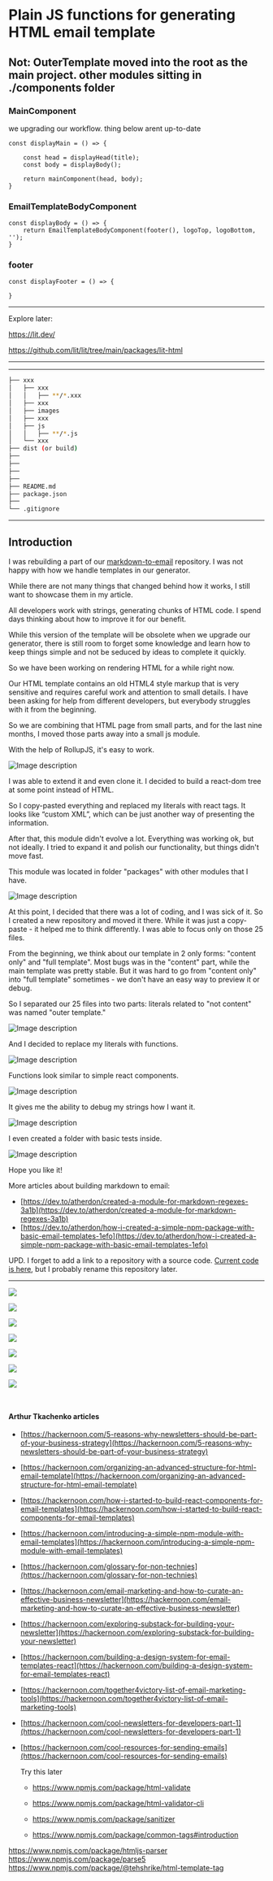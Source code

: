 # Plain JS functions for generating HTML email template

## Not: OuterTemplate moved into the root as the main project. other modules sitting in ./components folder



### MainComponent

we upgrading our workflow. thing below arent up-to-date
```
const displayMain = () => {
  
    const head = displayHead(title);
    const body = displayBody();
    
    return mainComponent(head, body);
}
```

### EmailTemplateBodyComponent 

```
const displayBody = () => {
    return EmailTemplateBodyComponent(footer(), logoTop, logoBottom, '');
}
```

### footer

```
const displayFooter = () => {

}
```



---

Explore later:

https://lit.dev/


https://github.com/lit/lit/tree/main/packages/lit-html

---


---

```bash
├── xxx
│   ├── xxx
│   │   ├── **/*.xxx
│   ├── xxx
│   ├── images
│   ├── xxx
│   ├── js
│   │   ├── **/*.js
│   └── xxx
├── dist (or build)
├── 
├── 
├── 
├── 
├── README.md
├── package.json
├── 
└── .gitignore
```

---

## Introduction

I was rebuilding a part of our [markdown-to-email](https://github.com/atherdon/markdown-to-email) repository. I was not happy with how we handle templates in our generator.

While there are not many things that changed behind how it works, I still want to showcase them in my article.

All developers work with strings, generating chunks of HTML code. I spend days thinking about how to improve it for our benefit.

While this version of the template will be obsolete when we upgrade our generator, there is still room to forget some knowledge and learn how to keep things simple and not be seduced by ideas to complete it quickly.


So we have been working on rendering HTML for a while right now. 

Our HTML template contains an old HTML4 style markup that is very sensitive and requires careful work and attention to small details. I have been asking for help from different developers, but everybody struggles with it from the beginning. 

So we are combining that HTML page from small parts, and for the last nine months, I moved those parts away into a small js module. 

With the help of RollupJS, it's easy to work.

 ![Image description](https://dev-to-uploads.s3.amazonaws.com/uploads/articles/62g0ie0unri1ad1aoy8k.png)

I was able to extend it and even clone it. I decided to build a react-dom tree at some point instead of HTML. 

So I copy-pasted everything and replaced my literals with react tags. It looks like “custom XML”, which can be just another way of presenting the information.

After that, this module didn't evolve a lot. Everything was working ok, but not ideally. I tried to expand it and polish our functionality, but things didn't move fast. 
 
This module was located in folder "packages" with other modules that I have.

![Image description](https://dev-to-uploads.s3.amazonaws.com/uploads/articles/xqep0y6lxflgsireezp3.png)

At this point, I decided that there was a lot of coding, and I was sick of it. So I created a new repository and moved it there. While it was just a copy-paste - it helped me to think differently. I was able to focus only on those 25 files.
 

From the beginning, we think about our template in 2 only forms: "content only" and "full template". Most bugs was in the "content" part, while the main template was pretty stable. But it was hard to go from "content only" into "full template" sometimes - we don't have an easy way to preview it or debug.

So I separated our 25 files into two parts: literals related to "not content" was named "outer template."

![Image description](https://dev-to-uploads.s3.amazonaws.com/uploads/articles/5ypf0uon3b80zl2230ff.png)

And I decided to replace my literals with functions.

![Image description](https://dev-to-uploads.s3.amazonaws.com/uploads/articles/ajg3lzb6mvl0uox2we0p.png)

Functions look similar to simple react components.



![Image description](https://dev-to-uploads.s3.amazonaws.com/uploads/articles/bt3qijnk6yyinrc3dww8.png)

It gives me the ability to debug my strings how I want it.

![Image description](https://dev-to-uploads.s3.amazonaws.com/uploads/articles/wnfogb6bsqqrvbslrqt0.png)

I even created a folder with basic tests inside.

 ![Image description](https://dev-to-uploads.s3.amazonaws.com/uploads/articles/jjpou6ut89kdvrc3ysnp.png)

Hope you like it!


More articles about building markdown to email:
- [https://dev.to/atherdon/created-a-module-for-markdown-regexes-3a1b](https://dev.to/atherdon/created-a-module-for-markdown-regexes-3a1b)
- [https://dev.to/atherdon/how-i-created-a-simple-npm-package-with-basic-email-templates-1efo](https://dev.to/atherdon/how-i-created-a-simple-npm-package-with-basic-email-templates-1efo)

UPD. I forget to add a link to a repository with a source code.
[Current code is here](https://github.com/LLazyEmail/_trying-lit), but I probably rename this repository later.

---


![](https://raw.githubusercontent.com/LLazyEmail/_trying-lit/main/images/OuterTemplate.png)


![](https://raw.githubusercontent.com/LLazyEmail/_trying-lit/main/images/adding-tests.png)


![](https://raw.githubusercontent.com/LLazyEmail/_trying-lit/main/images/export.png)


![](https://raw.githubusercontent.com/LLazyEmail/_trying-lit/main/images/functions.png)


![](https://raw.githubusercontent.com/LLazyEmail/_trying-lit/main/images/literals.png)


![](https://raw.githubusercontent.com/LLazyEmail/_trying-lit/main/images/more-checks.png)


![](https://raw.githubusercontent.com/LLazyEmail/_trying-lit/main/images/packages-folder.png)


![]()


![]()






#### Arthur Tkachenko articles

* [https://hackernoon.com/5-reasons-why-newsletters-should-be-part-of-your-business-strategy](https://hackernoon.com/5-reasons-why-newsletters-should-be-part-of-your-business-strategy)
* [https://hackernoon.com/organizing-an-advanced-structure-for-html-email-template](https://hackernoon.com/organizing-an-advanced-structure-for-html-email-template)
* [https://hackernoon.com/how-i-started-to-build-react-components-for-email-templates](https://hackernoon.com/how-i-started-to-build-react-components-for-email-templates)
* [https://hackernoon.com/introducing-a-simple-npm-module-with-email-templates](https://hackernoon.com/introducing-a-simple-npm-module-with-email-templates)
* [https://hackernoon.com/glossary-for-non-technies](https://hackernoon.com/glossary-for-non-technies)
* [https://hackernoon.com/email-marketing-and-how-to-curate-an-effective-business-newsletter](https://hackernoon.com/email-marketing-and-how-to-curate-an-effective-business-newsletter)
* [https://hackernoon.com/exploring-substack-for-building-your-newsletter](https://hackernoon.com/exploring-substack-for-building-your-newsletter)
* [https://hackernoon.com/building-a-design-system-for-email-templates-react](https://hackernoon.com/building-a-design-system-for-email-templates-react)
* [https://hackernoon.com/together4victory-list-of-email-marketing-tools](https://hackernoon.com/together4victory-list-of-email-marketing-tools)
* [https://hackernoon.com/cool-newsletters-for-developers-part-1](https://hackernoon.com/cool-newsletters-for-developers-part-1)
* [https://hackernoon.com/cool-resources-for-sending-emails](https://hackernoon.com/cool-resources-for-sending-emails)






  Try this later

  - https://www.npmjs.com/package/html-validate

  - https://www.npmjs.com/package/html-validator-cli

  - https://www.npmjs.com/package/sanitizer

  - https://www.npmjs.com/package/common-tags#introduction

https://www.npmjs.com/package/htmljs-parser
https://www.npmjs.com/package/parse5
https://www.npmjs.com/package/@tehshrike/html-template-tag

